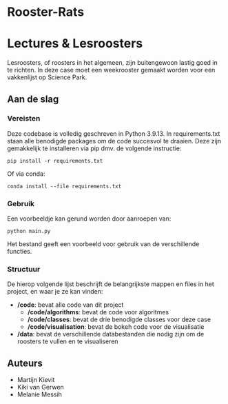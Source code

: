 # Rooster-Rats

# Lectures & Lesroosters

Lesroosters, of roosters in het algemeen, zijn buitengewoon lastig goed in te richten. In deze case moet een weekrooster gemaakt worden voor een vakkenlijst op Science Park.

## Aan de slag

### Vereisten

Deze codebase is volledig geschreven in Python 3.9.13. In requirements.txt staan alle benodigde packages om de code succesvol te draaien. Deze zijn gemakkelijk te installeren via pip dmv. de volgende instructie:

```
pip install -r requirements.txt
```

Of via conda:

```
conda install --file requirements.txt
```

### Gebruik

Een voorbeeldje kan gerund worden door aanroepen van:

```
python main.py
```

Het bestand geeft een voorbeeld voor gebruik van de verschillende functies.

### Structuur

De hierop volgende lijst beschrijft de belangrijkste mappen en files in het project, en waar je ze kan vinden:

- **/code**: bevat alle code van dit project
  - **/code/algorithms**: bevat de code voor algoritmes
  - **/code/classes**: bevat de drie benodigde classes voor deze case
  - **/code/visualisation**: bevat de bokeh code voor de visualisatie
- **/data**: bevat de verschillende databestanden die nodig zijn om de roosters te vullen en te visualiseren

## Auteurs
- Martijn Kievit
- Kiki van Gerwen
- Melanie Messih
